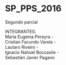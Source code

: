 # SP_PPS_2016
Segundo parcial

INTEGRANTES:
<br/>Maria Eugenia Pereyra -
<br/>Cristian Facundo Varela -
<br/>Lautaro Riveiro -
<br/>Ignacio Nahuel Boccasile -
<br/>Sebastián Javier Pagano
